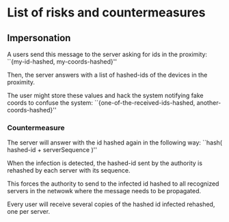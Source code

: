 # List of risks and countermeasures

## Impersonation
A users send this message to the server asking for ids in the proximity:
   ``{my-id-hashed, my-coords-hashed}''

Then, the server answers with a list of hashed-ids of the devices in the
proximity.

The user might store these values and hack the system notifying fake coords
to confuse the system:
    ``{one-of-the-received-ids-hashed, another-coords-hashed}''

### Countermeasure
The server will answer with the id hashed again in the following way:
   ``hash( hashed-id + serverSequence )''

When the infection is detected, the hashed-id sent by the authority is 
rehashed by each server with its sequence.

This forces the authority to send to the infected id hashed to all
recognized servers in the netwowk where the message needs to be propagated.

Every user will receive several copies of the hashed id infected rehashed,
one per server.
